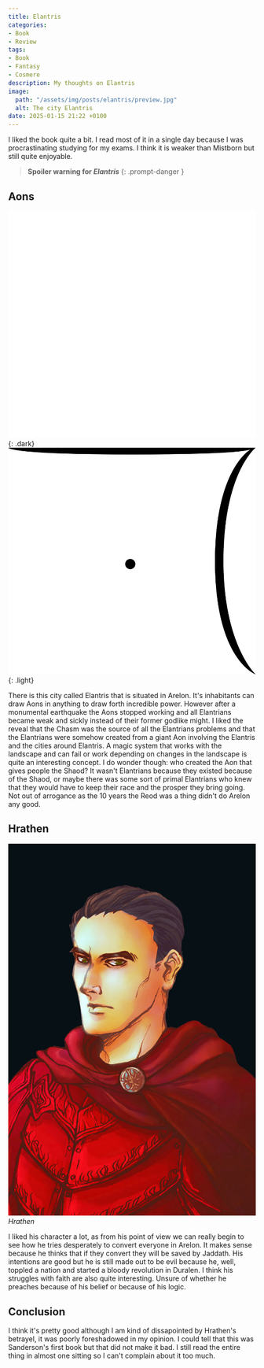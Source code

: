```yaml
---
title: Elantris
categories:
- Book
- Review
tags:
- Book
- Fantasy
- Cosmere
description: My thoughts on Elantris
image:
  path: "/assets/img/posts/elantris/preview.jpg"
  alt: The city Elantris
date: 2025-01-15 21:22 +0100
---
```

I liked the book quite a bit. I read most of it in a single day because I was procrastinating studying for my exams. I think it is weaker than Mistborn but still quite enjoyable.

> **Spoiler warning for *Elantris***
{: .prompt-danger }

## Aons

![Aon Aon](/assets/img/posts/elantris/aon_aon_dark.png){: .dark}
![Aon Aon](/assets/img/posts/elantris/aon_aon.png){: .light}

There is this city called Elantris that is situated in Arelon. It's inhabitants can draw Aons in anything to draw forth incredible power. However after a monumental earthquake the Aons stopped working and all Elantrians became weak and sickly instead of their former godlike might. I liked the reveal that the Chasm was the source of all the Elantrians problems and that the Elantrians were somehow created from a giant Aon involving the Elantris and the cities around Elantris. A magic system that works with the landscape and can fail or work depending on changes in the landscape is quite an interesting concept. I do wonder though: who created the Aon that gives people the Shaod? It wasn't Elantrians because they existed because of the Shaod, or maybe there was some sort of primal Elantrians who knew that they would have to keep their race and the prosper they bring going. Not out of arrogance as the 10 years the Reod was a thing didn't do Arelon any good.

## Hrathen

![Hrathen](/assets/img/posts/elantris/hrathen.jpg)
_Hrathen_

I liked his character a lot, as from his point of view we can really begin to see how he tries desperately to convert everyone in Arelon. It makes sense because he thinks that if they convert they will be saved by Jaddath. His intentions are good but he is still made out to be evil because he, well, toppled a nation and started a bloody revolution in Duralen. I think his struggles with faith are also quite interesting. Unsure of whether he preaches because of his belief or because of his logic.

## Conclusion

I think it's pretty good although I am kind of dissapointed by Hrathen's betrayel, it was poorly foreshadowed in my opinion. I could tell that this was Sanderson's first book but that did not make it bad. I still read the entire thing in almost one sitting so I can't complain about it too much.

